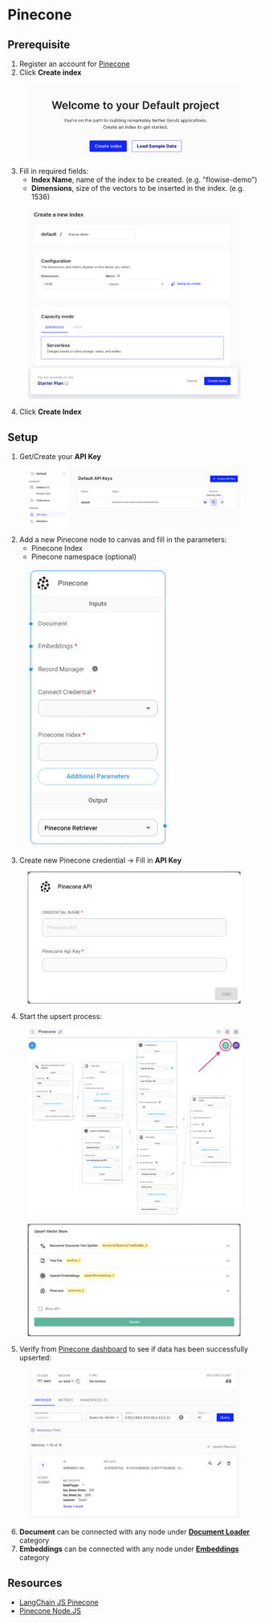 # Pinecone

## Prerequisite

1. Register an account for [Pinecone](https://app.pinecone.io/)
2. Click **Create index**

<figure><img src="../../../.gitbook/assets/pinecone_1.png" alt=""><figcaption></figcaption></figure>

3. Fill in required fields:
   - **Index Name**, name of the index to be created. (e.g. "flowise-demo")
   - **Dimensions**, size of the vectors to be inserted in the index. (e.g. 1536)

<figure><img src="../../../.gitbook/assets/pinecone_2.png" alt="" width="527"><figcaption></figcaption></figure>

4. Click **Create Index**

## Setup

1.  Get/Create your **API Key**

<figure><img src="../../../.gitbook/assets/pinecone_3.png" alt=""><figcaption></figcaption></figure>

2.  Add a new Pinecone node to canvas and fill in the parameters:
    - Pinecone Index
    - Pinecone namespace (optional)

<figure><img src="../../../.gitbook/assets/pinecone_4.png" alt="" width="279"><figcaption></figcaption></figure>

3. Create new Pinecone credential -> Fill in **API Key**

<figure><img src="../../../.gitbook/assets/pinecone_5.png" alt="" width="563"><figcaption></figcaption></figure>

4. Start the upsert process:

<figure><img src="../../../.gitbook/assets/pinecone_6.png" alt=""><figcaption></figcaption></figure>

<figure><img src="../../../.gitbook/assets/pinecone_7.png" alt=""><figcaption></figcaption></figure>

5. Verify from [Pinecone dashboard](https://app.pinecone.io) to see if data has been successfully upserted:

<figure><img src="../../../.gitbook/assets/pinecone_8.png" alt=""><figcaption></figcaption></figure>

6. **Document** can be connected with any node under [**Document Loader**](../document-loaders/) category
7. **Embeddings** can be connected with any node under [**Embeddings** ](../embeddings/)category

## Resources

- [LangChain JS Pinecone](https://js.langchain.com/docs/modules/indexes/vector_stores/integrations/pinecone)
- [Pinecone Node.JS](https://docs.pinecone.io/docs/node-client)
